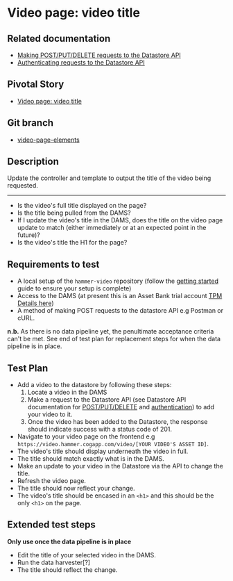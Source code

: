 <!-- Generate a new file using -->
<!-- sed -e "s/\Video page: video title/My story/" -e "s/\169994868/156128780/" -e "s/\video-title-169994868/`git_current_branch`/g" template.md | tee "`git_current_branch`.md" -->

# Video page: video title

## Related documentation
- [Making POST/PUT/DELETE requests to the Datastore API](https://github.com/HammerMuseum/hammer-datastore/blob/video-endpoint-170053908/docs/api/cud.md)
- [Authenticating requests to the Datastore API](https://github.com/HammerMuseum/hammer-datastore/blob/video-endpoint-170053908/docs/api/authentication.md)

## Pivotal Story

* [Video page: video title](https://www.pivotaltracker.com/story/show/169994868)

## Git branch

* [video-page-elements](https://github.com/HammerMuseum/hammer-video/tree/video-page-elements)

## Description

Update the controller and template to output the title of the video being requested.

---

- Is the video's full title displayed on the page?
- Is the title being pulled from the DAMS?
- If I update the video's title in the DAMS, does the title on the video page update to match (either immediately or at an expected point in the future)?
- Is the video's title the H1 for the page?

## Requirements to test
- A local setup of the `hammer-video` repository (follow the [getting started](../../README.md) guide to ensure your setup is complete)
- Access to the DAMS (at present this is an Asset Bank trial account [TPM Details here](http://tpm.office.cogapp.com/index.php/pwd/view/649))
- A method of making POST requests to the datastore API e.g Postman or cURL.


**n.b.** As there is no data pipeline yet, the penultimate acceptance criteria can't be met. See end of test plan for replacement steps for when the data pipeline is in place.

## Test Plan
- Add a video to the datastore by following these steps:
    1. Locate a video in the DAMS
    2. Make a request to the Datastore API (see Datastore API documentation for [POST/PUT/DELETE](https://github.com/HammerMuseum/hammer-datastore/blob/video-endpoint-170053908/docs/api/cud.md) and [authentication](https://github.com/HammerMuseum/hammer-datastore/blob/video-endpoint-170053908/docs/api/authentication.md)) to add your video to it.
    3. Once the video has been added to the Datastore, the response should indicate success with a status code of 201.
- Navigate to your video page on the frontend e.g `https://video.hammer.cogapp.com/video/[YOUR VIDEO'S ASSET ID]`.
- The video's title should display underneath the video in full.
- The title should match exactly what is in the DAMS.
- Make an update to your video in the Datastore via the API to change the title.
- Refresh the video page.
- The title should now reflect your change.
- The video's title should be encased in an `<h1>` and this should be the only `<h1>` on the page.


## Extended test steps
**Only use once the data pipeline is in place**
- Edit the title of your selected video in the DAMS.
- Run the data harvester[?]
- The title should reflect the change.